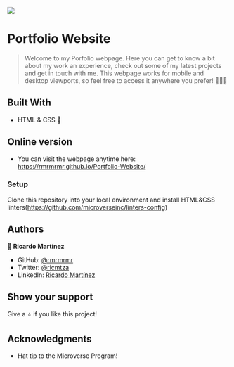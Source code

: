 ![](https://img.shields.io/badge/Microverse-blueviolet)

# Portfolio Website 

> Welcome to my Porfolio webpage.
Here you can get to know a bit about my work an experience, check out some of my latest projects and get in touch with me. This webpage works for mobile and desktop viewports, so feel free to access it anywhere you prefer! 🧑‍💻📱

## Built With

- HTML & CSS 🥽


## Online version 

- You can visit the webpage anytime here: https://rmrmrmr.github.io/Portfolio-Website/


### Setup
Clone this repository into your local environment and install HTML&CSS linters(https://github.com/microverseinc/linters-config)

## Authors

👤 **Ricardo Martínez**

- GitHub: [@rmrmrmr](https://github.com/rmrmrmr)
- Twitter: [@ricmtza](https://twitter.com/ricmtza)
- LinkedIn: [Ricardo Martínez](https://linkedin.com/in/)


## Show your support

Give a ⭐️ if you like this project!

## Acknowledgments

- Hat tip to the Microverse Program!
